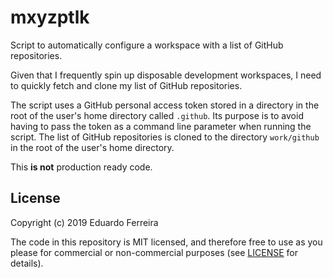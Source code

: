 # mxyzptlk

Script to automatically configure a workspace with a list of GitHub repositories.

Given that I frequently spin up disposable development workspaces, I need to
quickly fetch and clone my list of GitHub repositories.

The script uses a GitHub personal access token stored in a directory in the root
of the user's home directory called `.github`. Its purpose is to avoid having to
pass the token as a command line parameter when running the script. The list of
GitHub repositories is cloned to the directory `work/github` in the root of the
user's home directory.

This **is not** production ready code.

## License

Copyright (c) 2019 Eduardo Ferreira

The code in this repository is MIT licensed, and therefore free to use as you
please for commercial or non-commercial purposes (see [LICENSE](LICENSE) for
details).
